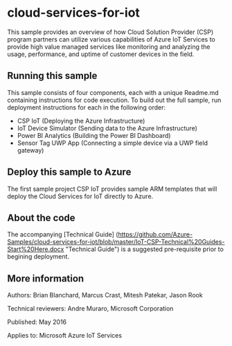 # cloud-services-for-iot
This sample provides an overview of how Cloud Solution Provider (CSP) program partners can utilize various capabilities of Azure IoT Services to provide high value managed services like monitoring and analyzing the usage, performance, and uptime of customer devices in the field.
## Running this sample
This sample consists of four components, each with a unique Readme.md containing instructions for code execution. To build out the full sample, run deployment instructions for each in the following order:
+ CSP IoT (Deploying the Azure Infrastructure)
+ IoT Device Simulator (Sending data to the Azure Infrastructure)
+ Power BI Analytics (Building the Power BI Dashboard)
+ Sensor Tag UWP App (Connecting a simple device via a UWP field gateway)

## Deploy this sample to Azure
The first sample project CSP IoT provides sample ARM templates that will deploy the Cloud Services for IoT directly to Azure. 

## About the code
The accompanying [Technical Guide] (https://github.com/Azure-Samples/cloud-services-for-iot/blob/master/IoT-CSP-Technical%20Guides-Start%20Here.docx "Technical Guide") is a suggested pre-requisite prior to begining deployment. 


## More information
Authors: Brian Blanchard, Marcus Crast, Mitesh Patekar, Jason Rook

Technical reviewers: Andre Muraro, Microsoft Corporation

Published: May 2016 

Applies to: Microsoft Azure IoT Services
